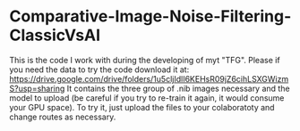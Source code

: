 # Comparative-Image-Noise-Filtering-ClassicVsAI
This is the code I work with during the developing of myt "TFG". Please if you need the data to try the code download 
it at: https://drive.google.com/drive/folders/1u5cljIdlI6KEHsR09jZ6cihLSXGWizmS?usp=sharing 
It contains the three group of .nib images necessary and the model to upload (be careful if you try to re-train it again, it would consume your GPU space).
To try it, just upload the files to your colaboratoty and change routes as necessary.
